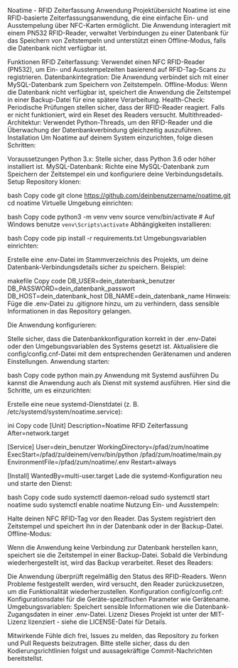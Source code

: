 Noatime - RFID Zeiterfassung Anwendung
Projektübersicht
Noatime ist eine RFID-basierte Zeiterfassungsanwendung, die eine einfache Ein- und Ausstempelung über NFC-Karten ermöglicht. Die Anwendung interagiert mit einem PN532 RFID-Reader, verwaltet Verbindungen zu einer Datenbank für das Speichern von Zeitstempeln und unterstützt einen Offline-Modus, falls die Datenbank nicht verfügbar ist.

Funktionen
RFID Zeiterfassung: Verwendet einen NFC RFID-Reader (PN532), um Ein- und Ausstempelzeiten basierend auf RFID-Tag-Scans zu registrieren.
Datenbankintegration: Die Anwendung verbindet sich mit einer MySQL-Datenbank zum Speichern von Zeitstempeln.
Offline-Modus: Wenn die Datenbank nicht verfügbar ist, speichert die Anwendung die Zeitstempel in einer Backup-Datei für eine spätere Verarbeitung.
Health-Check: Periodische Prüfungen stellen sicher, dass der RFID-Reader reagiert. Falls er nicht funktioniert, wird ein Reset des Readers versucht.
Multithreaded-Architektur: Verwendet Python-Threads, um den RFID-Reader und die Überwachung der Datenbankverbindung gleichzeitig auszuführen.
Installation
Um Noatime auf deinem System einzurichten, folge diesen Schritten:

Voraussetzungen
Python 3.x: Stelle sicher, dass Python 3.6 oder höher installiert ist.
MySQL-Datenbank: Richte eine MySQL-Datenbank zum Speichern der Zeitstempel ein und konfiguriere deine Verbindungsdetails.
Setup
Repository klonen:

bash
Copy code
git clone https://github.com/deinbenutzername/noatime.git
cd noatime
Virtuelle Umgebung einrichten:

bash
Copy code
python3 -m venv venv
source venv/bin/activate  # Auf Windows benutze `venv\Scripts\activate`
Abhängigkeiten installieren:

bash
Copy code
pip install -r requirements.txt
Umgebungsvariablen einrichten:

Erstelle eine .env-Datei im Stammverzeichnis des Projekts, um deine Datenbank-Verbindungsdetails sicher zu speichern. Beispiel:

makefile
Copy code
DB_USER=dein_datenbank_benutzer
DB_PASSWORD=dein_datenbank_passwort
DB_HOST=dein_datenbank_host
DB_NAME=dein_datenbank_name
Hinweis: Füge die .env-Datei zu .gitignore hinzu, um zu verhindern, dass sensible Informationen in das Repository gelangen.

Die Anwendung konfigurieren:

Stelle sicher, dass die Datenbankkonfiguration korrekt in der .env-Datei oder den Umgebungsvariablen des Systems gesetzt ist.
Aktualisiere die config/config.cnf-Datei mit dem entsprechenden Gerätenamen und anderen Einstellungen.
Anwendung starten:

bash
Copy code
python main.py
Anwendung mit Systemd ausführen
Du kannst die Anwendung auch als Dienst mit systemd ausführen. Hier sind die Schritte, um es einzurichten:

Erstelle eine neue systemd-Dienstdatei (z. B. /etc/systemd/system/noatime.service):

ini
Copy code
[Unit]
Description=Noatime RFID Zeiterfassung
After=network.target

[Service]
User=dein_benutzer
WorkingDirectory=/pfad/zum/noatime
ExecStart=/pfad/zu/deinem/venv/bin/python /pfad/zum/noatime/main.py
EnvironmentFile=/pfad/zum/noatime/.env
Restart=always

[Install]
WantedBy=multi-user.target
Lade die systemd-Konfiguration neu und starte den Dienst:

bash
Copy code
sudo systemctl daemon-reload
sudo systemctl start noatime
sudo systemctl enable noatime
Nutzung
Ein- und Ausstempeln:

Halte deinen NFC RFID-Tag vor den Reader. Das System registriert den Zeitstempel und speichert ihn in der Datenbank oder in der Backup-Datei.
Offline-Modus:

Wenn die Anwendung keine Verbindung zur Datenbank herstellen kann, speichert sie die Zeitstempel in einer Backup-Datei. Sobald die Verbindung wiederhergestellt ist, wird das Backup verarbeitet.
Reset des Readers:

Die Anwendung überprüft regelmäßig den Status des RFID-Readers. Wenn Probleme festgestellt werden, wird versucht, den Reader zurückzusetzen, um die Funktionalität wiederherzustellen.
Konfiguration
config/config.cnf: Konfigurationsdatei für die Geräte-spezifischen Parameter wie Gerätename.
Umgebungsvariablen: Speichert sensible Informationen wie die Datenbank-Zugangsdaten in einer .env-Datei.
Lizenz
Dieses Projekt ist unter der MIT-Lizenz lizenziert - siehe die LICENSE-Datei für Details.

Mitwirkende
Fühle dich frei, Issues zu melden, das Repository zu forken und Pull Requests beizutragen. Bitte stelle sicher, dass du den Kodierungsrichtlinien folgst und aussagekräftige Commit-Nachrichten bereitstellst.

